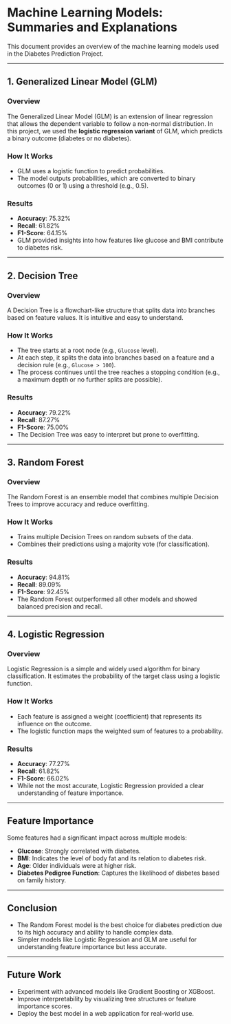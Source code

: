 # Machine Learning Models: Summaries and Explanations

This document provides an overview of the machine learning models used in the Diabetes Prediction Project.

---

## **1. Generalized Linear Model (GLM)**

### **Overview**
The Generalized Linear Model (GLM) is an extension of linear regression that allows the dependent variable to follow a non-normal distribution. In this project, we used the **logistic regression variant** of GLM, which predicts a binary outcome (diabetes or no diabetes).

### **How It Works**
- GLM uses a logistic function to predict probabilities.
- The model outputs probabilities, which are converted to binary outcomes (0 or 1) using a threshold (e.g., 0.5).

### **Results**
- **Accuracy**: 75.32%
- **Recall**: 61.82%
- **F1-Score**: 64.15%
- GLM provided insights into how features like glucose and BMI contribute to diabetes risk.

---

## **2. Decision Tree**

### **Overview**
A Decision Tree is a flowchart-like structure that splits data into branches based on feature values. It is intuitive and easy to understand.

### **How It Works**
- The tree starts at a root node (e.g., `Glucose` level).
- At each step, it splits the data into branches based on a feature and a decision rule (e.g., `Glucose > 100`).
- The process continues until the tree reaches a stopping condition (e.g., a maximum depth or no further splits are possible).

### **Results**
- **Accuracy**: 79.22%
- **Recall**: 87.27%
- **F1-Score**: 75.00%
- The Decision Tree was easy to interpret but prone to overfitting.

---

## **3. Random Forest**

### **Overview**
The Random Forest is an ensemble model that combines multiple Decision Trees to improve accuracy and reduce overfitting.

### **How It Works**
- Trains multiple Decision Trees on random subsets of the data.
- Combines their predictions using a majority vote (for classification).

### **Results**
- **Accuracy**: 94.81%
- **Recall**: 89.09%
- **F1-Score**: 92.45%
- The Random Forest outperformed all other models and showed balanced precision and recall.

---

## **4. Logistic Regression**

### **Overview**
Logistic Regression is a simple and widely used algorithm for binary classification. It estimates the probability of the target class using a logistic function.

### **How It Works**
- Each feature is assigned a weight (coefficient) that represents its influence on the outcome.
- The logistic function maps the weighted sum of features to a probability.

### **Results**
- **Accuracy**: 77.27%
- **Recall**: 61.82%
- **F1-Score**: 66.02%
- While not the most accurate, Logistic Regression provided a clear understanding of feature importance.

---

## **Feature Importance**

Some features had a significant impact across multiple models:
- **Glucose**: Strongly correlated with diabetes.
- **BMI**: Indicates the level of body fat and its relation to diabetes risk.
- **Age**: Older individuals were at higher risk.
- **Diabetes Pedigree Function**: Captures the likelihood of diabetes based on family history.

---

## **Conclusion**
- The Random Forest model is the best choice for diabetes prediction due to its high accuracy and ability to handle complex data.
- Simpler models like Logistic Regression and GLM are useful for understanding feature importance but less accurate.

---

## **Future Work**
- Experiment with advanced models like Gradient Boosting or XGBoost.
- Improve interpretability by visualizing tree structures or feature importance scores.
- Deploy the best model in a web application for real-world use.
